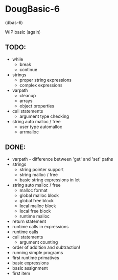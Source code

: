 DougBasic-6
===========

(dbas-6)

WIP basic (again)


TODO:
-----
- while
	- break
	- continue
- strings 
	- proper string expressions
	- complex expressions
- varpath
	- cleanup
	- arrays
	- object properties
- call statements
	- argument type checking
- string auto malloc / free
	- user type automalloc
	- arrmalloc 

DONE:
-----
- varpath - difference between 'get' and 'set' paths
- strings 
	- string pointer support
	- string malloc / free
	- basic string expressions in let
- string auto malloc / free
	- malloc format
	- global malloc block
	- global free block
	- local malloc block
	- local free block
	- runtime malloc
- return statement
- runtime calls in expressions
- runtime calls
- call statements
	- argument counting
- order of addition and subtraction!
- running simple programs
- first runtime primatives
- basic expressions
- basic assignment
- first item
